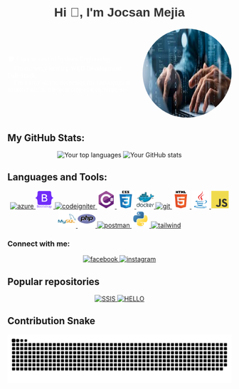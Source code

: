 <h1 align="center" style="font-family: 'Arial', sans-serif; color: #333;">
  Hi 👋, I'm <strong>Jocsan Mejia</strong>
</h1>

<div style="display: flex; align-items: center; justify-content: center; margin-top: 20px;">
  <div style="flex: 1; font-family: 'Georgia', serif; color: #ffffff; padding-right: 20px;">
    <ul style="list-style-type: none; padding: 0;">
      <li>🎓 I’m a student of Systems Engineering.</li>
      <li>🌱 I’m currently learning <strong>WEB Development Full-Stack.</strong></li>
      <li>🚀 I’m on my way to deepening my knowledge in backend and all the technologies it encompasses.</li>
    </ul>
  </div>
  <div>
    <img src="https://github.com/jocsanmj/jocsanmj/blob/main/img/images%20(1).jpg" alt="Profile image" width="200" height="200" style="border-radius: 50%;" />
  </div>
</div>

## My GitHub Stats:
<div align="center">
  <img src="https://github-readme-stats.vercel.app/api/top-langs?username=jocsanmj&show_icons=true&locale=en&layout=compact&theme=radical" alt="Your top languages" />
  <img src="https://github-readme-stats.vercel.app/api?username=jocsanmj&show_icons=true&locale=en&theme=radical" alt="Your GitHub stats" />
</div>

## Languages and Tools:
<p align="center">
  <a href="https://azure.microsoft.com/en-us/" target="_blank" rel="noreferrer"> 
    <img src="https://www.vectorlogo.zone/logos/microsoft_azure/microsoft_azure-icon.svg" alt="azure" width="40" height="40"/> 
  </a> 
  <a href="https://getbootstrap.com" target="_blank" rel="noreferrer"> 
    <img src="https://raw.githubusercontent.com/devicons/devicon/master/icons/bootstrap/bootstrap-plain-wordmark.svg" alt="bootstrap" width="40" height="40"/> 
  </a> 
  <a href="https://codeigniter.com" target="_blank" rel="noreferrer"> 
    <img src="https://cdn.worldvectorlogo.com/logos/codeigniter.svg" alt="codeigniter" width="40" height="40"/> 
  </a> 
  <a href="https://www.w3schools.com/cs/" target="_blank" rel="noreferrer"> 
    <img src="https://raw.githubusercontent.com/devicons/devicon/master/icons/csharp/csharp-original.svg" alt="csharp" width="40" height="40"/> 
  </a> 
  <a href="https://www.w3schools.com/css/" target="_blank" rel="noreferrer"> 
    <img src="https://raw.githubusercontent.com/devicons/devicon/master/icons/css3/css3-original-wordmark.svg" alt="css3" width="40" height="40"/> 
  </a> 
  <a href="https://www.docker.com/" target="_blank" rel="noreferrer">
    <img src="https://raw.githubusercontent.com/devicons/devicon/master/icons/docker/docker-original-wordmark.svg" alt="docker" width="40" height="40"/> 
  </a> 
  <a href="https://git-scm.com/" target="_blank" rel="noreferrer"> 
    <img src="https://www.vectorlogo.zone/logos/git-scm/git-scm-icon.svg" alt="git" width="40" height="40"/> 
  </a> 
  <a href="https://www.w3.org/html/" target="_blank" rel="noreferrer"> 
    <img src="https://raw.githubusercontent.com/devicons/devicon/master/icons/html5/html5-original-wordmark.svg" alt="html5" width="40" height="40"/> 
  </a> 
  <a href="https://www.java.com" target="_blank" rel="noreferrer"> 
    <img src="https://raw.githubusercontent.com/devicons/devicon/master/icons/java/java-original.svg" alt="java" width="40" height="40"/> 
  </a> 
  <a href="https://developer.mozilla.org/en-US/docs/Web/JavaScript" target="_blank" rel="noreferrer"> 
    <img src="https://raw.githubusercontent.com/devicons/devicon/master/icons/javascript/javascript-original.svg" alt="javascript" width="40" height="40"/> 
  </a> 
  <a href="https://www.mysql.com/" target="_blank" rel="noreferrer"> 
    <img src="https://raw.githubusercontent.com/devicons/devicon/master/icons/mysql/mysql-original-wordmark.svg" alt="mysql" width="40" height="40"/> 
  </a> 
  <a href="https://www.php.net" target="_blank" rel="noreferrer"> 
    <img src="https://raw.githubusercontent.com/devicons/devicon/master/icons/php/php-original.svg" alt="php" width="40" height="40"/> 
  </a> 
  <a href="https://postman.com" target="_blank" rel="noreferrer"> 
    <img src="https://www.vectorlogo.zone/logos/getpostman/getpostman-icon.svg" alt="postman" width="40" height="40"/> 
  </a> 
  <a href="https://www.python.org" target="_blank" rel="noreferrer"> 
    <img src="https://raw.githubusercontent.com/devicons/devicon/master/icons/python/python-original.svg" alt="python" width="40" height="40"/> 
  </a> 
  <a href="https://tailwindcss.com/" target="_blank" rel="noreferrer"> 
    <img src="https://www.vectorlogo.zone/logos/tailwindcss/tailwindcss-icon.svg" alt="tailwind" width="40" height="40"/> 
  </a> 
</p>

<h3 align="left">Connect with me:</h3>
<p align="center">
  <a href="https://www.facebook.com/jocsan.valverde.12" target="_blank">
    <img src="https://img.shields.io/badge/Facebook-1877F2?style=for-the-badge&logo=facebook&logoColor=white" alt="facebook" />
  </a>
  <a href="https://www.instagram.com/jocsan_mv?igsh=MTRza3psOWxsb3B5dA==" target="_blank">
    <img src="https://img.shields.io/badge/Instagram-E4405F?style=for-the-badge&logo=instagram&logoColor=white" alt="instagram" />
  </a>
</p>

## Popular repositories
<p align="center">
  <a href="https://github.com/jocsanmj/SSIS" target="_blank">
    <img src="https://img.shields.io/github/stars/your_username/landing-page-cakes?style=social" alt="SSIS" />
  </a>
  <a href="https://github.com/jocsanmj/HELLO-SSIS" target="_blank">
    <img src="https://img.shields.io/github/stars/your_username/app-pokemon?style=social" alt="HELLO" />
  </a>
  <!-- Add more repositories as needed -->
</p>

## Contribution Snake
<p align="center">
  <img src="https://github.com/Platane/snk/raw/output/github-contribution-grid-snake.svg" alt="snake animation" />
</p>
